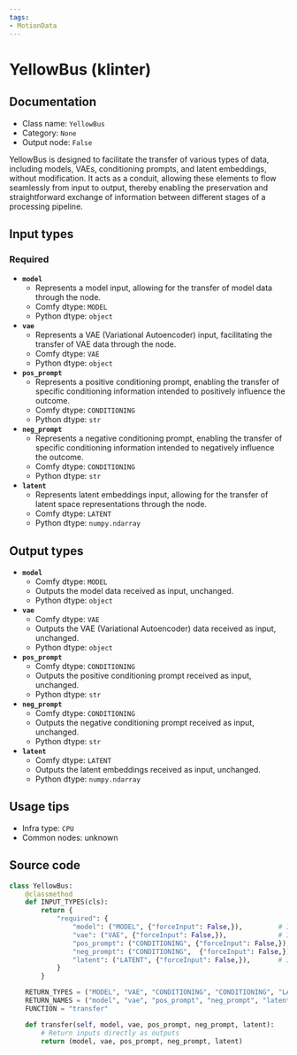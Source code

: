 ```yaml
---
tags:
- MotionData
---
```


# YellowBus (klinter)
## Documentation
- Class name: `YellowBus`
- Category: `None`
- Output node: `False`

YellowBus is designed to facilitate the transfer of various types of data, including models, VAEs, conditioning prompts, and latent embeddings, without modification. It acts as a conduit, allowing these elements to flow seamlessly from input to output, thereby enabling the preservation and straightforward exchange of information between different stages of a processing pipeline.
## Input types
### Required
- **`model`**
    - Represents a model input, allowing for the transfer of model data through the node.
    - Comfy dtype: `MODEL`
    - Python dtype: `object`
- **`vae`**
    - Represents a VAE (Variational Autoencoder) input, facilitating the transfer of VAE data through the node.
    - Comfy dtype: `VAE`
    - Python dtype: `object`
- **`pos_prompt`**
    - Represents a positive conditioning prompt, enabling the transfer of specific conditioning information intended to positively influence the outcome.
    - Comfy dtype: `CONDITIONING`
    - Python dtype: `str`
- **`neg_prompt`**
    - Represents a negative conditioning prompt, enabling the transfer of specific conditioning information intended to negatively influence the outcome.
    - Comfy dtype: `CONDITIONING`
    - Python dtype: `str`
- **`latent`**
    - Represents latent embeddings input, allowing for the transfer of latent space representations through the node.
    - Comfy dtype: `LATENT`
    - Python dtype: `numpy.ndarray`
## Output types
- **`model`**
    - Comfy dtype: `MODEL`
    - Outputs the model data received as input, unchanged.
    - Python dtype: `object`
- **`vae`**
    - Comfy dtype: `VAE`
    - Outputs the VAE (Variational Autoencoder) data received as input, unchanged.
    - Python dtype: `object`
- **`pos_prompt`**
    - Comfy dtype: `CONDITIONING`
    - Outputs the positive conditioning prompt received as input, unchanged.
    - Python dtype: `str`
- **`neg_prompt`**
    - Comfy dtype: `CONDITIONING`
    - Outputs the negative conditioning prompt received as input, unchanged.
    - Python dtype: `str`
- **`latent`**
    - Comfy dtype: `LATENT`
    - Outputs the latent embeddings received as input, unchanged.
    - Python dtype: `numpy.ndarray`
## Usage tips
- Infra type: `CPU`
- Common nodes: unknown


## Source code
```python
class YellowBus:
    @classmethod
    def INPUT_TYPES(cls):
        return {
            "required": {
                "model": ("MODEL", {"forceInput": False,}),         # Input is a model
                "vae": ("VAE", {"forceInput": False,}),             # Input is a VAE
                "pos_prompt": ("CONDITIONING", {"forceInput": False,}),  # Input is a positive prompt (conditioning)
                "neg_prompt": ("CONDITIONING",  {"forceInput": False,}),  # Input is a negative prompt (conditioning)
                "latent": ("LATENT", {"forceInput": False,}),       # Input is latent embeddings
            }
        }

    RETURN_TYPES = ("MODEL", "VAE", "CONDITIONING", "CONDITIONING", "LATENT")
    RETURN_NAMES = ("model", "vae", "pos_prompt", "neg_prompt", "latent")
    FUNCTION = "transfer"

    def transfer(self, model, vae, pos_prompt, neg_prompt, latent):
        # Return inputs directly as outputs
        return (model, vae, pos_prompt, neg_prompt, latent)

```
